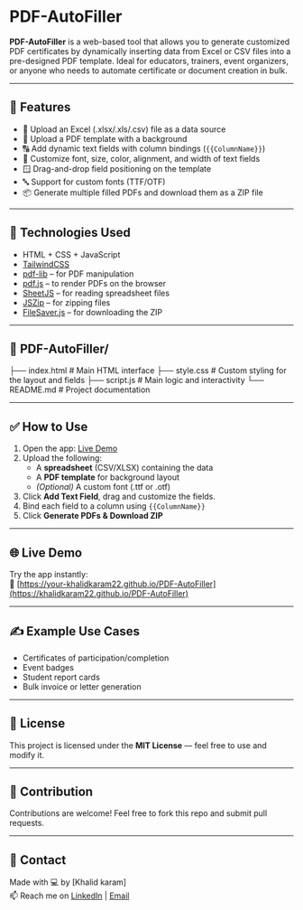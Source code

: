 # PDF-AutoFiller

**PDF-AutoFiller** is a web-based tool that allows you to generate customized PDF certificates by dynamically inserting data from Excel or CSV files into a pre-designed PDF template. Ideal for educators, trainers, event organizers, or anyone who needs to automate certificate or document creation in bulk.



---

## 🚀 Features

- 🧾 Upload an Excel (.xlsx/.xls/.csv) file as a data source
- 📄 Upload a PDF template with a background
- 🔠 Add dynamic text fields with column bindings (`{{ColumnName}}`)
- 🎨 Customize font, size, color, alignment, and width of text fields
- 🪟 Drag-and-drop field positioning on the template
- 🔤 Support for custom fonts (TTF/OTF)
- 📦 Generate multiple filled PDFs and download them as a ZIP file

---

## 🧰 Technologies Used

- HTML + CSS + JavaScript
- [TailwindCSS](https://tailwindcss.com/)
- [pdf-lib](https://pdf-lib.js.org/) – for PDF manipulation
- [pdf.js](https://mozilla.github.io/pdf.js/) – to render PDFs on the browser
- [SheetJS](https://sheetjs.com/) – for reading spreadsheet files
- [JSZip](https://stuk.github.io/jszip/) – for zipping files
- [FileSaver.js](https://github.com/eligrey/FileSaver.js/) – for downloading the ZIP

---

## 📂 PDF-AutoFiller/
├── index.html # Main HTML interface
├── style.css # Custom styling for the layout and fields
├── script.js # Main logic and interactivity
└── README.md # Project documentation



---

## ✅ How to Use

1. Open the app: [Live Demo](https://khalidkaram22.github.io/PDF-AutoFiller)
2. Upload the following:
   - A **spreadsheet** (CSV/XLSX) containing the data
   - A **PDF template** for background layout
   - *(Optional)* A custom font (.ttf or .otf)
3. Click **Add Text Field**, drag and customize the fields.
4. Bind each field to a column using `{{ColumnName}}`
5. Click **Generate PDFs & Download ZIP**

---

## 🌐 Live Demo

Try the app instantly:  
🔗 [https://your-khalidkaram22.github.io/PDF-AutoFiller](https://khalidkaram22.github.io/PDF-AutoFiller)

---

## ✍️ Example Use Cases

- Certificates of participation/completion
- Event badges
- Student report cards
- Bulk invoice or letter generation

---

## 📃 License

This project is licensed under the **MIT License** — feel free to use and modify it.

---

## 🙌 Contribution

Contributions are welcome! Feel free to fork this repo and submit pull requests.

---

## 📧 Contact

Made with 💻 by [Khalid karam]  
📫 Reach me on [LinkedIn]([https://www.linkedin.com/](https://www.linkedin.com/in/khalid-karam-44671b244/)) | [Email](khalid.karam11@gmail.com)
